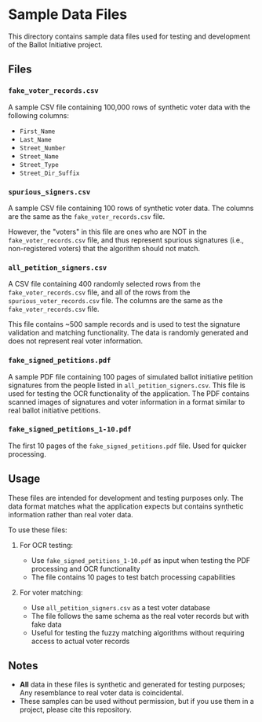 # Sample Data Files

This directory contains sample data files used for testing and development of the Ballot Initiative project.

## Files

### `fake_voter_records.csv`

A sample CSV file containing 100,000 rows of synthetic voter data with the following columns:

- `First_Name`
- `Last_Name`
- `Street_Number`
- `Street_Name`
- `Street_Type`
- `Street_Dir_Suffix`

### `spurious_signers.csv`

A sample CSV file containing 100 rows of synthetic voter data. The columns are the same as the `fake_voter_records.csv` file.

However, the "voters" in this file are ones who are NOT in the `fake_voter_records.csv` file, and thus represent spurious signatures (i.e., non-registered voters) that the algorithm should not match.

### `all_petition_signers.csv`

A CSV file containing 400 randomly selected rows from the `fake_voter_records.csv` file, and all of the rows from the `spurious_voter_records.csv` file. The columns are the same as the `fake_voter_records.csv` file.

This file contains ~500 sample records and is used to test the signature validation and matching functionality. The data is randomly generated and does not represent real voter information.

### `fake_signed_petitions.pdf`

A sample PDF file containing 100 pages of simulated ballot initiative petition signatures from the people listed in `all_petition_signers.csv`. This file is used for testing the OCR functionality of the application. The PDF contains scanned images of signatures and voter information in a format similar to real ballot initiative petitions.

### `fake_signed_petitions_1-10.pdf`

The first 10 pages of the `fake_signed_petitions.pdf` file. Used for quicker processing.

## Usage

These files are intended for development and testing purposes only. The data format matches what the application expects but contains synthetic information rather than real voter data.

To use these files:

1. For OCR testing:

   - Use `fake_signed_petitions_1-10.pdf` as input when testing the PDF processing and OCR functionality
   - The file contains 10 pages to test batch processing capabilities

2. For voter matching:
   - Use `all_petition_signers.csv` as a test voter database
   - The file follows the same schema as the real voter records but with fake data
   - Useful for testing the fuzzy matching algorithms without requiring access to actual voter records

## Notes

- **All** data in these files is synthetic and generated for testing purposes; Any resemblance to real voter data is coincidental.
- These samples can be used without permission, but if you use them in a project, please cite this repository.
